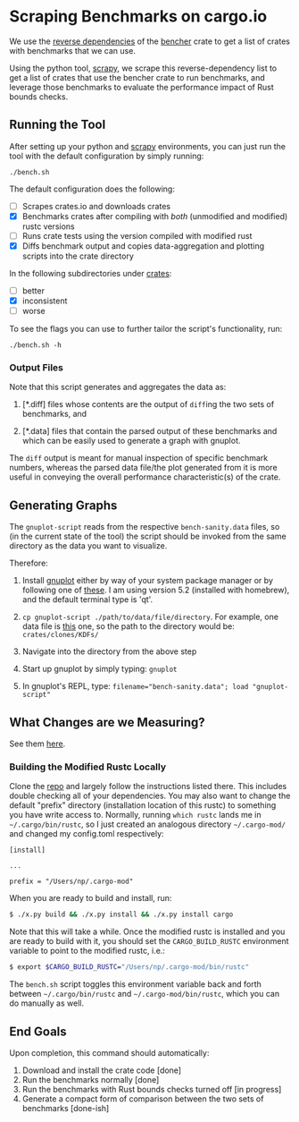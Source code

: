 # Scraping Benchmarks on cargo.io

We use the [reverse dependencies](https://crates.io/crates/bencher/reverse_dependencies) of the [bencher](https://crates.io/crates/bencher) crate to get a list of crates with benchmarks that we can use.

Using the python tool, [scrapy](https://docs.scrapy.org/en/latest/index.html#), we scrape this reverse-dependency list to get a list of crates that use the bencher crate to run benchmarks, and leverage those benchmarks to evaluate the performance impact of Rust bounds checks.

## Running the Tool

After setting up your python and [scrapy](https://docs.scrapy.org/en/latest/intro/install.html) environments,
you can just run the tool with the default configuration by simply running: 

`./bench.sh`

The default configuration does the following: 

- [ ] Scrapes crates.io and downloads crates
- [X] Benchmarks crates after compiling with _both_ (unmodified and modified) rustc versions
- [ ] Runs crate tests using the version compiled with modified rust
- [X] Diffs benchmark output and copies data-aggregation and plotting scripts into the crate directory

In the following subdirectories under [crates](https://github.com/nataliepopescu/bencher_scrape/tree/master/crates): 

- [ ] better
- [X] inconsistent
- [ ] worse

To see the flags you can use to further tailor the script's functionality, run: 

`./bench.sh -h`

### Output Files

Note that this script generates and aggregates the data as:

 1) [*.diff] files whose contents are the output of `diff`ing the 
two sets of benchmarks, and

 2) [*.data] files that contain the parsed output of these benchmarks and which
can be easily used to generate a graph with gnuplot.

The `diff` output is meant for manual inspection
of specific benchmark numbers, whereas the parsed data file/the plot 
generated from it is more useful in conveying the 
overall performance characteristic(s) of the crate.

## Generating Graphs

The `gnuplot-script` reads from the respective `bench-sanity.data` files, so (in the current state of the tool)
the script should be invoked from the same directory as the data you want to visualize. 

Therefore: 

1. Install [gnuplot](http://www.gnuplot.info/) either by way of your system package manager or by following one of 
[these](http://www.gnuplot.info/download.html). I am using version 5.2 (installed with homebrew), and the 
default terminal type is 'qt'.

2. `cp gnuplot-script ./path/to/data/file/directory`. For example, one data file is 
[this](https://github.com/nataliepopescu/bencher_scrape/blob/master/crates/clones/KDFs/bench-sanity.data)
one, so the path to the directory would be: `crates/clones/KDFs/`

3. Navigate into the directory from the above step

4. Start up gnuplot by simply typing: `gnuplot`

5. In gnuplot's REPL, type: `filename="bench-sanity.data"; load "gnuplot-script"`

## What Changes are we Measuring?

See them [here](https://github.com/nataliepopescu/rust).

### Building the Modified Rustc Locally

Clone the [repo](https://github.com/nataliepopescu/rust) and largely follow the instructions listed there.
This includes double checking all of your dependencies. You may also want to change the default "prefix" 
directory (installation location of this rustc) to something you have write access to. Normally, running
`which rustc` lands me in `~/.cargo/bin/rustc`, so I just created an analogous directory `~/.cargo-mod/` 
and changed my config.toml respectively:

```
[install]

...

prefix = "/Users/np/.cargo-mod"
```

When you are ready to build and install, run:

```sh
$ ./x.py build && ./x.py install && ./x.py install cargo
```

Note that this will take a while. Once the modified rustc is installed and you are ready to build with it,
you should set the `CARGO_BUILD_RUSTC` environment variable to point to the modified rustc, i.e.:

```sh
$ export $CARGO_BUILD_RUSTC="/Users/np/.cargo-mod/bin/rustc"
```

The `bench.sh` script toggles this environment variable back and forth between `~/.cargo/bin/rustc` and
`~/.cargo-mod/bin/rustc`, which you can do manually as well. 

## End Goals

Upon completion, this command should automatically:

1. Download and install the crate code [done]
2. Run the benchmarks normally [done]
3. Run the benchmarks with Rust bounds checks turned off [in progress]
4. Generate a compact form of comparison between the two sets of benchmarks [done-ish]
